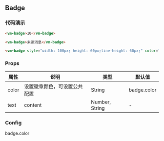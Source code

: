 ## Badge

### 代码演示
```html
<vm-badge>10</vm-badge>

<vm-badge>未读消息</vm-badge>

<vm-badge style="width: 100px; height: 60px;line-height: 60px;" color="blue">10</vm-badge>

```  

### Props
属性 | 说明 | 类型 | 默认值
-----|-----|-------|------
color | 设置徽章颜色，可设置公共配置 | String | badge.color
text | content | Number, String | -

### Config
badge.color
